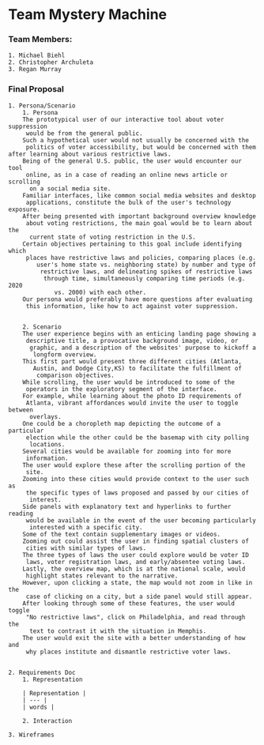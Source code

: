 # Team Mystery Machine #

### Team Members:
    1. Michael Biehl
    2. Christopher Archuleta
    3. Regan Murray

### Final Proposal
    1. Persona/Scenario
        1. Persona
        The prototypical user of our interactive tool about voter suppression
         would be from the general public.
        Such a hypothetical user would not usually be concerned with the
         politics of voter accessibility, but would be concerned with them after learning about various restrictive laws.  
        Being of the general U.S. public, the user would encounter our tool
         online, as in a case of reading an online news article or scrolling
          on a social media site.  
        Familiar interfaces, like common social media websites and desktop
         applications, constitute the bulk of the user's technology exposure.   
        After being presented with important background overview knowledge
         about voting restrictions, the main goal would be to learn about the
          current state of voting restriction in the U.S.   
        Certain objectives pertaining to this goal include identifying which
         places have restrictive laws and policies, comparing places (e.g.
            user's home state vs. neighboring state) by number and type of
             restrictive laws, and delineating spikes of restrictive laws
              through time, simultaneously comparing time periods (e.g. 2020
                 vs. 2000) with each other.   
        Our persona would preferably have more questions after evaluating
         this information, like how to act against voter suppression.


        2. Scenario
        The user experience begins with an enticing landing page showing a
         descriptive title, a provocative background image, video, or
          graphic, and a description of the websites' purpose to kickoff a
           longform overview.   
        This first part would present three different cities (Atlanta,
           Austin, and Dodge City,KS) to facilitate the fulfillment of
            comparison objectives.   
        While scrolling, the user would be introduced to some of the
         operators in the exploratory segment of the interface.   
        For example, while learning about the photo ID requirements of
         Atlanta, vibrant affordances would invite the user to toggle between
          overlays.   
        One could be a choropleth map depicting the outcome of a particular
         election while the other could be the basemap with city polling
          locations.   
        Several cities would be available for zooming into for more
         information.   
        The user would explore these after the scrolling portion of the
         site.   
        Zooming into these cities would provide context to the user such as
         the specific types of laws proposed and passed by our cities of
          interest.   
        Side panels with explanatory text and hyperlinks to further reading
         would be available in the event of the user becoming particularly
          interested with a specific city.   
        Some of the text contain supplementary images or videos.   
        Zooming out could assist the user in finding spatial clusters of
         cities with similar types of laws.   
        The three types of laws the user could explore would be voter ID
         laws, voter registration laws, and early/absentee voting laws.   
        Lastly, the overview map, which is at the national scale, would
         highlight states relevant to the narrative.   
        However, upon clicking a state, the map would not zoom in like in the
         case of clicking on a city, but a side panel would still appear.   
        After looking through some of these features, the user would toggle
         "No restrictive laws", click on Philadelphia, and read through the
          text to contrast it with the situation in Memphis.   
        The user would exit the site with a better understanding of how and
         why places institute and dismantle restrictive voter laws.


    2. Requirements Doc
        1. Representation

        | Representation |
        | --- |
        | words |

        2. Interaction

    3. Wireframes
